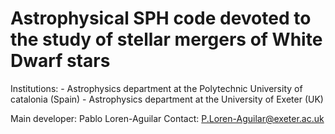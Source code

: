# Astrophysical SPH code devoted to the study of stellar mergers of White Dwarf stars
Institutions: - Astrophysics department at the Polytechnic University of catalonia (Spain)
              - Astrophysics department at the University of Exeter (UK)
              
Main developer: Pablo Loren-Aguilar
Contact: P.Loren-Aguilar@exeter.ac.uk
  
